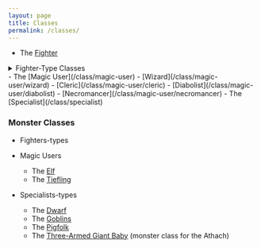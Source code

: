 ```yaml
---
layout: page
title: Classes
permalink: /classes/
---
```


- The [Fighter](/class/fighter)
<details markdown="1">
-  <summary>Fighter-Type Classes</summary>
  - The [Centaur](/class/fighter/centaur)
  - The [Cyclopskin](/class/fighter/cyclopskin)
  - The [Mutant](/class/fighter/mutant)
  - The [Ogre](/class/fighter/ogre)
  - The [Oiled-Up Muscle Giant](/class/fighter/cacus)
</details>
- The [Magic User](/class/magic-user)
  - [Wizard](/class/magic-user/wizard)
  - [Cleric](/class/magic-user/cleric)
  - [Diabolist](/class/magic-user/diabolist)
  - [Necromancer](/class/magic-user/necromancer)
- The [Specialist](/class/specialist)

### Monster Classes

- Fighters-types

- Magic Users
  - The [Elf](/class/magic-user/elf)
  - The [Tiefling](/class/magic-user/tiefling)
- Specialists-types
  - The [Dwarf](/class/specialist/dwarf)
  - The [Goblins](/class/specialist/many-goblins)
  - The [Pigfolk](/class/specialist/pigfolk)
  - The [Three-Armed Giant Baby](/class/specialist/athach) (monster class for the Athach)
